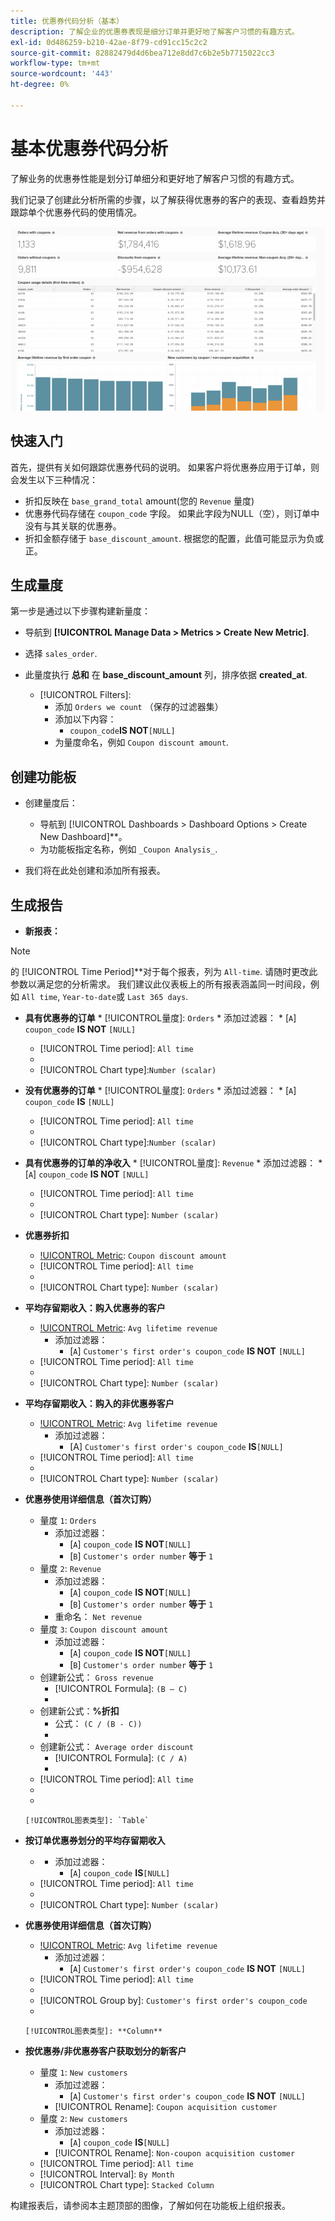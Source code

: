 ```yaml
---
title: 优惠券代码分析（基本）
description: 了解企业的优惠券表现是细分订单并更好地了解客户习惯的有趣方式。
exl-id: 0d486259-b210-42ae-8f79-cd91cc15c2c2
source-git-commit: 82882479d4d6bea712e8dd7c6b2e5b7715022cc3
workflow-type: tm+mt
source-wordcount: '443'
ht-degree: 0%

---
```


# 基本优惠券代码分析

了解业务的优惠券性能是划分订单细分和更好地了解客户习惯的有趣方式。

我们记录了创建此分析所需的步骤，以了解获得优惠券的客户的表现、查看趋势并跟踪单个优惠券代码的使用情况。

![](../../assets/coupon_analysis_dash_720.png)<!--{: width="807" height="471"}-->

## 快速入门

首先，提供有关如何跟踪优惠券代码的说明。 如果客户将优惠券应用于订单，则会发生以下三种情况：

* 折扣反映在 `base_grand_total` amount(您的 `Revenue` 量度)
* 优惠券代码存储在 `coupon_code` 字段。 如果此字段为NULL（空），则订单中没有与其关联的优惠券。
* 折扣金额存储于 `base_discount_amount`. 根据您的配置，此值可能显示为负或正。

## 生成量度

第一步是通过以下步骤构建新量度：

* 导航到 **[!UICONTROL Manage Data > Metrics > Create New Metric]**.

* 选择 `sales_order`.
* 此量度执行 **总和** 在 **base_discount_amount** 列，排序依据 **created_at**.
   * [!UICONTROL Filters]:
      * 添加 `Orders we count` （保存的过滤器集）
      * 添加以下内容：
         * `coupon_code`**IS NOT**`[NULL]`
      * 为量度命名，例如 `Coupon discount amount`.

## 创建功能板

* 创建量度后：
   * 导航到 [!UICONTROL Dashboards > Dashboard Options > Create New Dashboard]**。
   * 为功能板指定名称，例如 `_Coupon Analysis_`.

* 我们将在此处创建和添加所有报表。

## 生成报告

* **新报表：**

>[!NOTE]
>
>的 [!UICONTROL Time Period]**对于每个报表，列为 `All-time`. 请随时更改此参数以满足您的分析需求。 我们建议此仪表板上的所有报表涵盖同一时间段，例如 `All time`, `Year-to-date`或 `Last 365 days`.

* **具有优惠券的订单**
   * 
      [!UICONTROL量度]: `Orders`
      * 添加过滤器：
         * [`A`] `coupon_code` **IS NOT** `[NULL]`
   * [!UICONTROL Time period]: `All time`
   * 
      [!UICONTROL间隔]: `None`
   * [!UICONTROL Chart type]:`Number (scalar)`


* **没有优惠券的订单**
   * 
      [!UICONTROL量度]: `Orders`
      * 添加过滤器：
         * [`A`] `coupon_code` **IS** `[NULL]`
   * [!UICONTROL Time period]: `All time`
   * 
      [!UICONTROL间隔]: `None`
   * [!UICONTROL Chart type]:`Number (scalar)`


* **具有优惠券的订单的净收入**
   * 
      [!UICONTROL量度]: `Revenue`
      * 添加过滤器：
         * [`A`] `coupon_code` **IS NOT** `[NULL]`
   * [!UICONTROL Time period]: `All time`
   * 
      [!UICONTROL间隔]: `None`
   * [!UICONTROL Chart type]: `Number (scalar)`


* **优惠券折扣**
   * [!UICONTROL Metric]: `Coupon discount amount`
   * [!UICONTROL Time period]: `All time`
   * 
      [!UICONTROL间隔]: `None`
   * [!UICONTROL Chart type]: `Number (scalar)`

* **平均存留期收入：购入优惠券的客户**
   * [!UICONTROL Metric]: `Avg lifetime revenue`
      * 添加过滤器：
         * [`A`] `Customer's first order's coupon_code` **IS NOT** `[NULL]`
   * [!UICONTROL Time period]: `All time`
   * 
      [!UICONTROL间隔]: `None`
   * [!UICONTROL Chart type]: `Number (scalar)`


* **平均存留期收入：购入的非优惠券客户**
   * [!UICONTROL Metric]: `Avg lifetime revenue`
      * 添加过滤器：
         * [A] `Customer's first order's coupon_code` **IS**`[NULL]`
   * [!UICONTROL Time period]: `All time`
   * 
      [!UICONTROL间隔]: `None`
   * [!UICONTROL Chart type]: `Number (scalar)`


* **优惠券使用详细信息（首次订购）**
   * 量度 `1`: `Orders`
      * 添加过滤器：
         * [`A`] `coupon_code` **IS NOT**`[NULL]`
         * [`B`] `Customer's order number` **等于** `1`
   * 量度 `2`: `Revenue`
      * 添加过滤器：
         * [`A`] `coupon_code` **IS NOT**`[NULL]`
         * [`B`] `Customer's order number` **等于** `1`
      * 重命名：  `Net revenue`
   * 量度 `3`: `Coupon discount amount`
      * 添加过滤器：
         * [`A`] `coupon_code` **IS NOT**`[NULL]`
         * [`B`] `Customer's order number` **等于** `1`
   * 创建新公式： `Gross revenue`
      * [!UICONTROL Formula]: `(B – C)`
      * 
         [!UICONTROL Format]: `Currency`
   * 创建新公式：**%折扣**
      * 公式： `(C / (B - C))`
      * 
         [!UICONTROL Format]: `Percentage`
   * 创建新公式： `Average order discount`
      * [!UICONTROL Formula]: `(C / A)`
      * 
         [!UICONTROL Format]: `Percentage`
   * [!UICONTROL Time period]: `All time`
   * 
      [!UICONTROL间隔]: `None`
   * 

      [!UICONTROL图表类型]: `Table`








* **按订单优惠券划分的平均存留期收入**
   * [!UICONTROL Metric]:**平均存留期收入**
      * 添加过滤器：
         * [`A`] `coupon_code` **IS**`[NULL]`
   * [!UICONTROL Time period]: `All time`
   * 
      [!UICONTROL间隔]: `None`
   * [!UICONTROL Chart type]: `Number (scalar)`


* **优惠券使用详细信息（首次订购）**
   * [!UICONTROL Metric]: `Avg lifetime revenue`
      * 添加过滤器：
         * [`A`] `Customer's first order's coupon_code` **IS NOT** `[NULL]`
   * [!UICONTROL Time period]: `All time`
   * 
      [!UICONTROL间隔]: `None`
   * [!UICONTROL Group by]: `Customer's first order's coupon_code`
   * 

      [!UICONTROL图表类型]: **Column**


* **按优惠券/非优惠券客户获取划分的新客户**
   * 量度 `1`: `New customers`
      * 添加过滤器：
         * [`A`] `Customer's first order's coupon_code` **IS NOT** `[NULL]`
      * [!UICONTROL Rename]: `Coupon acquisition customer`
   * 量度 `2`: `New customers`
      * 添加过滤器：
         * [`A`] `coupon_code` **IS**`[NULL]`
      * [!UICONTROL Rename]: `Non-coupon acquisition customer`
   * [!UICONTROL Time period]: `All time`
   * [!UICONTROL Interval]: `By Month`
   * [!UICONTROL Chart type]: `Stacked Column`





构建报表后，请参阅本主题顶部的图像，了解如何在功能板上组织报表。
